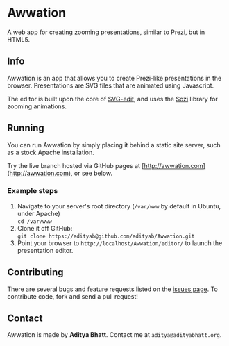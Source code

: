 # Awwation

A web app for creating zooming presentations, similar to Prezi, but in HTML5.

## Info

Awwation is an app that allows you to create Prezi-like presentations in the browser. Presentations are SVG files that are animated using Javascript. 

The editor is built upon the core of [SVG-edit](http://svg-edit.googlecode.com), and uses the [Sozi](http://sozi.baierouge.fr/wiki/en:welcome) library for zooming animations.

## Running

You can run Awwation by simply placing it behind a static site server, such as a stock Apache installation.

Try the live branch hosted via GitHub pages at [http://awwation.com](http://awwation.com), or see below.

### Example steps

1. Navigate to your server's root directory (`/var/www` by default in Ubuntu, under Apache)  
`cd /var/www`
2. Clone it off GitHub:  
`git clone https://adityab@github.com/adityab/Awwation.git`
3. Point your browser to `http://localhost/Awwation/editor/` to launch the presentation editor.


## Contributing

There are several bugs and feature requests listed on the [issues page](https://github.com/adityab/Awwation/issues). To contribute code, fork and send a pull request!

## Contact

Awwation is made by **Aditya Bhatt**. Contact me at `aditya@adityabhatt.org`.
